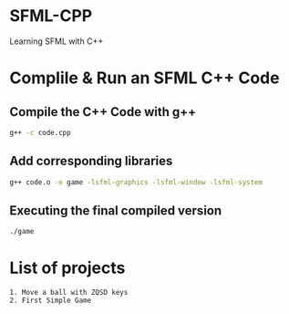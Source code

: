 # SFML-CPP
Learning SFML with C++

# Complile & Run an SFML C++ Code

## Compile the C++ Code with g++
```sh
g++ -c code.cpp
```

## Add corresponding libraries
```sh
g++ code.o -o game -lsfml-graphics -lsfml-window -lsfml-system
```

## Executing the final compiled version
```sh
./game
```

# List of projects
```
1. Move a ball with ZQSD keys
2. First Simple Game
```
